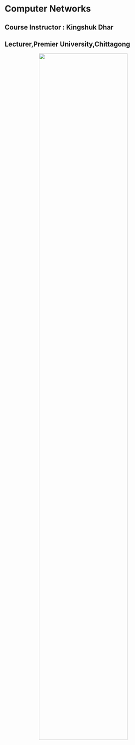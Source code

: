 # Computer Networks

## Course Instructor : Kingshuk Dhar

## Lecturer,Premier University,Chittagong

<p align="center"> 
<img  width="75%" src="[./assets for readme/p3.jpeg](https://png.pngtree.com/background/20230525/original/pngtree-big-computer-network-shown-on-the-earth-picture-image_2727400.jpg)">
</p>
